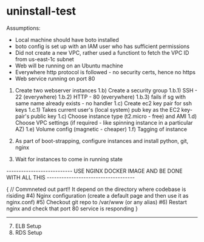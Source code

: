 # uninstall-test

Assumptions:
  - Local machine should have boto installed
  - boto config is set up with an IAM user who has sufficient permissions
  - Did not create a new VPC, rather used a functiont to fetch the VPC ID from us-east-1c subnet
  - Web will be running on an Ubuntu machine
  - Everywhere http protocol is followed - no security certs, hence no https
  - Web service running on port 80

1) Create two webserver instances
  1.b) Create a security group
    1.b.1) SSH - 22 (everywhere)
    1.b.2) HTTP - 80 (everywhere)
    1.b.3) fails if sg with same name already exists - no handler
  1.c) Create ec2 key pair for ssh keys
    1.c.1) Takes current user's (local system) pub key as the EC2 key-pair's public key 
  1.c) Choose instance type (t2.micro - free) and AMI
  1.d) Choose VPC settings (if required - like spinning instance in a particular AZ)
  1.e) Volume config (magnetic - cheaper)
  1.f) Tagging of instance

2) As part of boot-strapping, configure instances and install python, git, nginx
3) Wait for instances to come in running state

--------------------------- USE NGINX DOCKER IMAGE AND BE DONE WITH ALL THIS ------------------------------------

{
  // Commneted out part!! It depend on the directory where codebase is risiding
  #4) Nginx configuration (create a default page and then use it as nginx.conf)
  #5) Checkout git repo to /var/www (or any alias)
  #6) Restart nginx and check that port 80 service is responding
}

------------------------------------------------------------------------------------------------------------------

7) ELB Setup
8) RDS Setup

